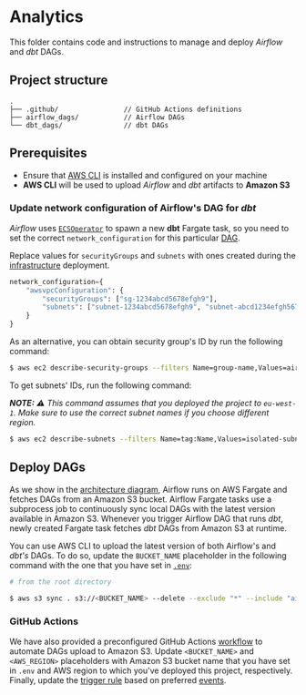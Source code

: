 # Analytics

This folder contains code and instructions to manage and deploy *Airflow* and *dbt* DAGs.

## Project structure

```
.
├── .github/                // GitHub Actions definitions
├── airflow_dags/           // Airflow DAGs
└── dbt_dags/               // dbt DAGs
```

## Prerequisites

- Ensure that [AWS CLI](https://docs.aws.amazon.com/cli/latest/userguide/install-cliv2.html) is installed and configured on your machine
- **AWS CLI** will be used to upload *Airflow* and *dbt* artifacts to **Amazon S3**

### Update network configuration of Airflow's DAG for *dbt*

*Airflow* uses [`ECSOperator`](https://airflow.apache.org/docs/stable/_api/airflow/contrib/operators/ecs_operator/index.html) to spawn a new **dbt** Fargate task, so you need to set the correct `network_configuration` for this particular [DAG](airflow_dags/redshift_transformations.py#L42-L47).

Replace values for `securityGroups` and `subnets` with ones created during the [infrastructure](../dataops-infra) deployment.

```py
network_configuration={
    "awsvpcConfiguration": {
        "securityGroups": ["sg-1234abcd5678efgh9"],
        "subnets": ["subnet-1234abcd5678efgh9", "subnet-abcd1234efgh5678j"]
    }
}
```

As an alternative, you can obtain security group's ID by run the following command:

```sh
$ aws ec2 describe-security-groups --filters Name=group-name,Values=airflow-sg-cdk --query "SecurityGroups[*].{Name:GroupName,ID:GroupId}"
```

To get subnets' IDs, run the following command:

_**NOTE:** :warning: This command assumes that you deployed the project to `eu-west-1`. Make sure to use the correct subnet names if you choose different region._
```sh
$ aws ec2 describe-subnets --filters Name=tag:Name,Values=isolated-subnet-eu-west-1a,isolated-subnet-eu-west-1b --query 'Subnets[*].SubnetId'
```

## Deploy DAGs

As we show in the [architecture diagram](../README.md), Airflow runs on AWS Fargate and fetches DAGs from an Amazon S3 bucket. Airflow Fargate tasks use a subprocess job to continuously sync local DAGs with the latest version available in Amazon S3. Whenever you trigger Airflow DAG that runs *dbt*, newly created Fargate task fetches *dbt* DAGs from Amazon S3 at runtime.

You can use AWS CLI to upload the latest version of both Airflow's and *dbt's* DAGs. To do so, update the `BUCKET_NAME` placeholder in the following command with the one that you have set in [`.env`](../dataops-infra/.env):

```sh
# from the root directory

$ aws s3 sync . s3://<BUCKET_NAME> --delete --exclude "*" --include "airflow_dags/*" --include "dbt_dags/*"
```

### GitHub Actions

We have also provided a preconfigured GitHub Actions [workflow](.github/workflows/aws.yml) to automate DAGs upload to Amazon S3. Update `<BUCKET_NAME>` and `<AWS_REGION>` placeholders with Amazon S3 bucket name that you have set in `.env` and AWS region to which you've deployed this project, respectively. Finally, update the [trigger rule](.github/workflows/aws.yml#L1-L6) based on preferred [events](https://docs.github.com/en/actions/reference/events-that-trigger-workflows#about-workflow-events).
